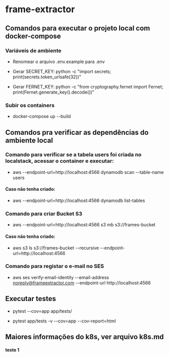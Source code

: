 # frame-extractor

## Comandos para executar o projeto local com docker-compose

### Variáveis de ambiente

* Renomear o arquivo .env.example para .env

* Gerar SECRET_KEY: python -c "import secrets; print(secrets.token_urlsafe(32))"

* Gerar FERNET_KEY: python -c "from cryptography.fernet import Fernet; print(Fernet.generate_key().decode())"

### Subir os containers

* docker-compose up --build


## Comandos pra verificar as dependências do ambiente local

### Comando para verificar se a tabela users foi criada no localstack, acessar o container e executar:

* aws --endpoint-url=http://localhost:4566 dynamodb scan --table-name users


#### Caso não tenha criado:

* aws --endpoint-url=http://localhost:4566 dynamodb list-tables


### Comando para criar Bucket S3

* aws --endpoint-url=http://localhost:4566 s3 mb s3://frames-bucket


#### Caso não tenha criado:

* aws s3 ls s3://frames-bucket --recursive --endpoint-url=http://localhost:4566


### Comando para registar o e-mail no SES

* aws ses verify-email-identity --email-address noreply@frameextractor.com --endpoint-url http://localhost:4566


## Executar testes

* pytest --cov=app app/tests/

* pytest app/tests -v --cov=app --cov-report=html


## Maiores informações do k8s, ver arquivo k8s.md

#### teste 1